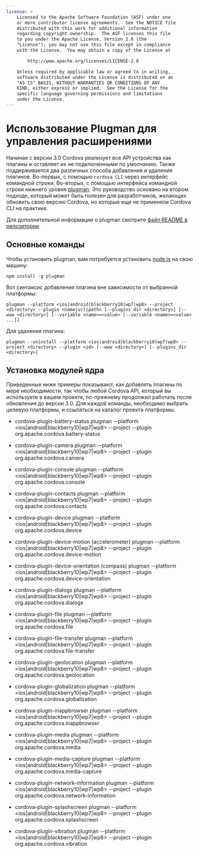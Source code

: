 ```yaml
---
license: >
    Licensed to the Apache Software Foundation (ASF) under one
    or more contributor license agreements.  See the NOTICE file
    distributed with this work for additional information
    regarding copyright ownership.  The ASF licenses this file
    to you under the Apache License, Version 2.0 (the
    "License"); you may not use this file except in compliance
    with the License.  You may obtain a copy of the License at

        http://www.apache.org/licenses/LICENSE-2.0

    Unless required by applicable law or agreed to in writing,
    software distributed under the License is distributed on an
    "AS IS" BASIS, WITHOUT WARRANTIES OR CONDITIONS OF ANY
    KIND, either express or implied.  See the License for the
    specific language governing permissions and limitations
    under the License.
---
```


# Использование Plugman для управления расширениями

Начиная с версии 3.0 Cordova реализует все API устройства как плагины и оставляет их не подключенными по умолчанию. Также поддерживается два различных способа добавления и удаления плагинов. Во-первых, с помощью `cordova CLI` через интерфейс командной строки. Во-вторых, с помощью интерфейса командной строки нижнего уровня [plugman][1]. Это руководство основано на втором подходе, который может быть полезен для разработчиков, желающих обновить свою версию Cordova, но которые еще не применяли Cordova CLI на практике.

 [1]: https://github.com/apache/cordova-plugman/

Для дополнительной информации о plugman смотрите [файл README в репозитории][2].

 [2]: https://github.com/apache/cordova-plugman/blob/master/README.md

## Основные команды

Чтобы установить plugman, вам потребуется установить [node.js][3] на свою машину:

 [3]: http://nodejs.org/

    npm install -g plugman
    

Вот синтаксис добавления плагина вне зависимости от выбранной платформы:

    plugman --platform <ios|android|blackberry10|wp7|wp8> --project <directory> --plugin <name|url|path> [--plugins_dir <directory>] [--www <directory>] [--variable <name>=<value> [--variable <name>=<value> ...]]
    

Для удаления плагина:

    plugman --uninstall --platform <ios|android|blackberry10|wp7|wp8> --project <directory> --plugin <id> [--www <directory>] [--plugins_dir <directory>]
    

## Установка модулей ядра

Приведенные ниже примеры показывают, как добавлять плагины по мере необходимости, так чтобы любой Cordova API, который вы используете в вашем проекте, по-прежнему продолжил работать после обновления до версии 3.0. Для каждой команды, необходимо выбрать целевую платформы, и ссылаться на каталог проекта платформы.

*   cordova-plugin-battery-status plugman --platform <ios|android|blackberry10|wp7|wp8> --project <directory> --plugin org.apache.cordova.battery-status

*   cordova-plugin-camera plugman --platform <ios|android|blackberry10|wp7|wp8> --project <directory> --plugin org.apache.cordova.camera

*   cordova-plugin-console plugman --platform <ios|android|blackberry10|wp7|wp8> --project <directory> --plugin org.apache.cordova.console

*   cordova-plugin-contacts plugman --platform <ios|android|blackberry10|wp7|wp8> --project <directory> --plugin org.apache.cordova.contacts

*   cordova-plugin-device plugman --platform <ios|android|blackberry10|wp7|wp8> --project <directory> --plugin org.apache.cordova.device

*   cordova-plugin-device-motion (accelerometer) plugman --platform <ios|android|blackberry10|wp7|wp8> --project <directory> --plugin org.apache.cordova.device-motion

*   cordova-plugin-device-orientation (compass) plugman --platform <ios|android|blackberry10|wp7|wp8> --project <directory> --plugin org.apache.cordova.device-orientation

*   cordova-plugin-dialogs plugman --platform <ios|android|blackberry10|wp7|wp8> --project <directory> --plugin org.apache.cordova.dialogs

*   cordova-plugin-file plugman --platform <ios|android|blackberry10|wp7|wp8> --project <directory> --plugin org.apache.cordova.file

*   cordova-plugin-file-transfer plugman --platform <ios|android|blackberry10|wp7|wp8> --project <directory> --plugin org.apache.cordova.file-transfer

*   cordova-plugin-geolocation plugman --platform <ios|android|blackberry10|wp7|wp8> --project <directory> --plugin org.apache.cordova.geolocation

*   cordova-plugin-globalization plugman --platform <ios|android|blackberry10|wp7|wp8> --project <directory> --plugin org.apache.cordova.globalization

*   cordova-plugin-inappbrowser plugman --platform <ios|android|blackberry10|wp7|wp8> --project <directory> --plugin org.apache.cordova.inappbrowser

*   cordova-plugin-media plugman --platform <ios|android|blackberry10|wp7|wp8> --project <directory> --plugin org.apache.cordova.media

*   cordova-plugin-media-capture plugman --platform <ios|android|blackberry10|wp7|wp8> --project <directory> --plugin org.apache.cordova.media-capture

*   cordova-plugin-network-information plugman --platform <ios|android|blackberry10|wp7|wp8> --project <directory> --plugin org.apache.cordova.network-information

*   cordova-plugin-splashscreen plugman --platform <ios|android|blackberry10|wp7|wp8> --project <directory> --plugin org.apache.cordova.splashscreen

*   cordova-plugin-vibration plugman --platform <ios|android|blackberry10|wp7|wp8> --project <directory> --plugin org.apache.cordova.vibration